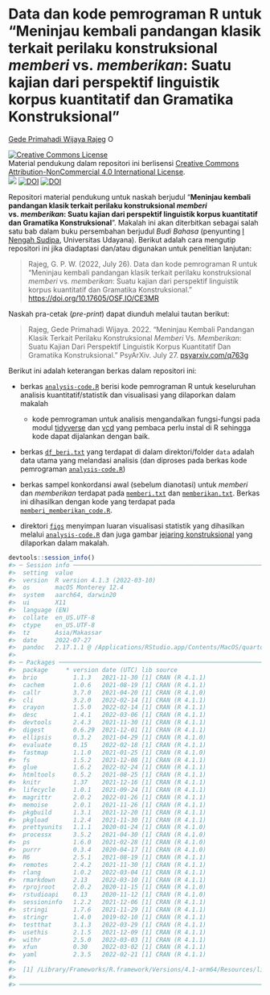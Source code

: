 Data dan kode pemrograman R untuk “Meninjau kembali pandangan klasik
terkait perilaku konstruksional *memberi* vs. *memberikan*: Suatu kajian
dari perspektif linguistik korpus kuantitatif dan Gramatika
Konstruksional”
================
[Gede Primahadi Wijaya
Rajeg](https://udayananetworking.unud.ac.id/lecturer/880-gede-primahadi-wijaya-rajeg)
<a itemprop="sameAs" content="https://orcid.org/0000-0002-2047-8621" href="https://orcid.org/0000-0002-2047-8621" target="orcid.widget" rel="noopener noreferrer" style="vertical-align:top;"><img src="https://orcid.org/sites/default/files/images/orcid_16x16.png" style="width:1em;margin-right:.5em;" alt="ORCID iD icon"></a>

<!-- README.md is generated from README.Rmd. Please edit that file -->
<!-- badges: start -->

<a rel="license" href="http://creativecommons.org/licenses/by-nc/4.0/"><img alt="Creative Commons License" style="border-width:0" src="https://i.creativecommons.org/l/by-nc/4.0/88x31.png" /></a><br />Material
pendukung dalam repositori ini berlisensi
<a rel="license" href="http://creativecommons.org/licenses/by-nc/4.0/">Creative
Commons Attribution-NonCommercial 4.0 International License</a>.<br />
[![](https://img.shields.io/badge/doi-10.17605/OSF.IO/CE3MR-green.svg)](https://doi.org/10.17605/OSF.IO/CE3MR)
[![DOI](https://img.shields.io/badge/doi-10.6084/m9.figshare.20375955-blue.svg?style=flat&labelColor=gainsboro&logoWidth=40&logo=data%3Aimage%2Fpng%3Bbase64%2CiVBORw0KGgoAAAANSUhEUgAAAFAAAAAZCAYAAACmRqkJAAAKi0lEQVR4Ae3ZaVBUV97H8evuE0EfH32MmkcfoyAuGjXKgkvMaFRAFuiloemWvRuEXlgEBREXBYJiXAQUFeKocUniQiKogAJhQWwWENDEjLNYvjFLzUzNkplEZb5kTme6nCRjKlOpSZlb9SmL2%2Ffcuv3re87%2FnKP0TYfOcslqPMbt63xBKuh09MTxgi7HKT1Sj1TvKp%2BMkZB6%2FXT8c4AjUYPyVdfb7Qs6HTIJ8EHe7Ul%2B152CphDabRQ0uMr7%2FRQgh%2B8qU6%2FBiPDVGv0jq0uGE94b0ZZ3j%2B25MTetoMsh%2FWD91OBqT9%2Fsehd5EqGV17nKMzTqOHvaRMMLEp7qACfinq%2FW1BBx5ZxB13x5X3Jr1v%2Fz9pUcaHU63PiicjrhvXfNRbY1Th49Q6Y1vu6zyqSjzX3aVIgf4OkKToxhgxpd5OMzV0bYE4CRN1Chu34pnTfwnV03FiTlfzDRXBHo6dfgIq8sX6ByV6vjthGc0UdrrPPVGFQBxlSjzJQWENVUZkebceiLpyM8IZSx7O7Zl4JivUNMZX5h8Rt4%2B2L0llKfgu6JKa%2BXvpB5bZ48%2Ba3F6lil2pDkE2rODzCsU0VUnNFHNZQqdS3lx3Utl%2FMILQcfYt5TEeC1GSprgAq0XlgYGLQyxJTlr0uK0DVX7E5s2ZtOgHvLw5fLK9xVmcqguEj%2F2LXbwsvPBkZZKl4j5NcIKinaUsLbejFWZ7m8Do2cmwnb4cFqArRwx3TEYzi%2Bz7DTD0uhxnj8cAEWWUZK%2BTcdhh4pmTWUsW01Y1uCUmNY7Rtqzo5svJSS0poVXtg6yVj7sn9qunek3j8xPVXXeMFoaDkev6lDF7ene7Y5r2taNAXmEBXaP69zevaOjuUeeZ0zhzJuPsM5CdYvOhZVqBMhBqIVDt8zwGdQjR4of9AA%2BXJjUFpww7GodnHAQca4srDAWCXjW3pETal%2BbfumuOLKqSm17vIQtWr1Uu3JYy6JbXuXFbRN1R8pm5byxtG5CcdOz9EUVc7I5IeQEWQ7wWVwzwrsRn%2BbAFeiCxNsKv5Y9P03BFgjAlT90AGOQy2T47fObl00ocFZHl%2B2UGXw0RjzNUWHTPFthckHWh18al8KsGuaFigVVzlKuY%2BG9z37qvuoGlelpsJVldrgrFjbOE%2BeWe8uW18W84qCqc4s7tmCIgzI75hs%2FaJKNFu7rF%2BIIIhr%2BmIQ%2Btn8LQkDMQOeWAYnDHgsQI3NNU7W9j4h5t72o%2FEyvLEQ%2F%2Bu7ymzbOxbCAeOxAgtghz6YgOVYiufEOUlqu0M37ho%2BYn%2FnpJT8bsejVSt90uqdFdlGmV7hF7cuWXetNCShLX%2BI3nKhN%2ByvCs%2Bs6GQpWB33fzKNQR%2BqWr022yvc94q7spBCY%2Bbzkou6ZfJNPf89ZN%2FdidYHnIsKfIzjCMIc7MAwSJiMPFxGMcKQixGwx07R%2FiEe4CNsxFCbAJvwifj8LkIgYRHa8Lm47jNY8AokmMS5NryPh%2FijOB%2BOX4h7foEuyPHlisMtylJpzu1YspkQ36YbLqnx8F1X4abaqmYs9DGmLlrk4CE9XlHlKZskxfpt%2FUJLzyhV23dG%2BITF72fqo9njEaokwIu8lSbG1N4wx273CrP%2B%2BjniQVZhGrzQjlEioFIRcjDM6MIdjBVtHogvl4W9qIX8sTfwU5SgU%2FzdhdGYLcJ9BzvRID6vgx2SxN8PUI9KnIEWH4n7FuIo%2FoRfYV5vMMV4wHRFs%2BvG%2FKl05ZrDVdP11T7eulK3oNQcz%2FAXcj3DpMePjO44KetDL2lDh%2FmV1S3nNoeWnJb7RSXmMJl%2BI0GmH13rKs8lvEdQwfoWKmCxdmGbAEdgAW5jFiQhBb8WXSYTPSjGCBHaMPR5LMANkOCM%2B%2FgD3MS5Z8W1ElzwW3HNJCSI9tcw2ub%2BO8T5LPTBQBy1nusNcB7ztximI1sIsSSzXb04v3vyusJmx63nMufHXlV6LvpEShDd9x%2FHFYWXVPuSX7%2FD7zmpcjuWRupbyvaHnj8Z7BNsUFCArm70iTRcd5bFEN7oxwJs%2FpoA%2FwfBaLJ2Z2EFbmEsNKL7fYYPUI9DIqj%2Fsgkw0CasW%2BL6RbBDFI7gTZSKzz6Gk02AJ23G3QF4xybYU8INce6s5CJNlTyXhYwKv%2FRWMiEeimquzIhrPpGzuSNCsbvLec2%2Brpmh2e0yu%2FxOp96wv6p8X0xeIZW5Bo2%2F6ucdvb%2FdMWVDm8lX11pRpD16OJ6VyZsrQ8yK%2BVFJ9h4UhwEHDj5JgGE23UkSfoZujMMzSESNCPBT9KAFjqi2rcIYZRPgYmzDQ9xDLSz4%2FGsCPIE%2BNkWrTJy%2FhRrRthpVyJJExbnmG2I%2B6x%2BT%2FHxYyQkzQfJGlufpWy6bYlvPUEgu%2BHlHJA5boo7rE3blnBR7r6mv%2BvCBMYEag%2Faqsyr1%2BIk5a%2Fd2z9zGBDpZ31qulCWk9443Hfg5BuJJAgxAG0ZBEmS4DZ7RKIliMVi0d8UvRUCeuPoNAf4Z%2FmgV13pAwiwR3iffFKBQJM5noB%2F6Y5h45v7Wwf0cDtD1DlMIeiugWmZOy5Cv3RgjX7%2FF4GdMXasOjgurmqdafqpojltml9IjvOJ8NMu9lNL5gQmXdMu0BTefz8loMyoJvivs3VMZvhpjqaig%2FZ8gwJGYIsIKRh%2FY4wh%2Bg%2FGQoxYbREgZ%2BB3uww1V3xKgN%2BrwCNtF4Pvx8NveQCEYX%2BAukhCIYuHZLy%2FyDjHbJQfo7PTK1dEBWqPBX2vS%2B2hNW1XquDURypiwXStCjVWuyrSKQC%2FdoUaHtOT2HENoyal4b40x7rK7ylip9NIV3Jy0P6fD24fl3Ra6uoe3PNqOH2Pw3x%2FC8K8CHIU%2BIpQ7OI8yNOJ9TMJO%2FAU9Nn6PjRiGmm%2FpwgsRLQpKjwjuU%2Fz1CQK0R4G4T4%2FwCHWYKlmcA6xr4SA2EzobXeUa9vh21LgpdKxK8hqd5RsaXWS7S9YvlhU2O7ya3ekXrm%2B9lK3KzFH6a4y5V92Ve5hkM4d02EShMestZekE2IxZX7MWdkAgBtmsi9U2lXEwliAOK%2BGLTowThWIZkrEVSSKYgegPOUxwtFmdaBGLsRgg2qeKtosQDh2GYzbisUIEaPvcQ8T5VGzCKowBk2I3mTVALe4wd4tumKcoaZirSKte4RtVrvXwLrw%2BJXV%2F18Ts3BtLEmOaS0yRtRdMfpGJhTKNMbDJWR5V7eEbUNDtcIQAd1PJMwnuJl6E9KQHY7AAHkzQoBkj8B%2B%2FpTWQ4Maezne1P3x1esLBuqmB%2BbccNhJMGetbM%2BGZIi1V%2FoRyOXB77sKVWuPmrd4RBvYQm9ihVue%2F7xDPGljB50MoJmO%2By36gCGsQovCyCGwOarD9R7PLLXZOJjKZvse%2FDQQSvffG7F1rWrZPiLKUX2DPr1hbfHAKb0kDBSeTed5MQj94Pn1xBMvA%2B2IDYTAkcXzXANPRjHq04ACeFeH9aAIcBC3LOq%2FY5pPDeYtO4yRTmzUhbx9LozCEea8ybaHoxDNmVtPltxSVzxhCm3Asg4Tvs683Aa5wwkD8qP9XbgQqUbb6Tp09U5Os3rWiV4jZv2OuvxPdvht70RfST8fjATZd7P33OYzxZ%2FdF7FwcgqPU0yMR2vMYDulpDfBvw%2BGCdBePpq8AAAAASUVORK5CYII%3D)](http://dx.doi.org/10.6084/m9.figshare.20375955)
[![DOI](https://zenodo.org/badge/367784418.svg)](https://zenodo.org/badge/latestdoi/367784418)
<!-- badges: end -->

Repositori material pendukung untuk naskah berjudul “**Meninjau kembali
pandangan klasik terkait perilaku konstruksional *memberi*
vs. *memberikan*: Suatu kajian dari perspektif linguistik korpus
kuantitatif dan Gramatika Konstruksional**”. Makalah ini akan
diterbitkan sebagai salah satu bab dalam buku persembahan berjudul *Budi
Bahasa* (penyunting [I Nengah
Sudipa](https://udayananetworking.unud.ac.id/professor/1746-i-nengah-sudipa),
Universitas Udayana). Berikut adalah cara mengutip repositori ini jika
diadaptasi dan/atau digunakan untuk penelitian lanjutan:

> Rajeg, G. P. W. (2022, July 26). Data dan kode pemrograman R untuk
> “Meninjau kembali pandangan klasik terkait perilaku konstruksional
> *memberi* vs. *memberikan*: Suatu kajian dari perspektif linguistik
> korpus kuantitatif dan Gramatika Konstruksional.”
> <https://doi.org/10.17605/OSF.IO/CE3MR>

Naskah pra-cetak (*pre-print*) dapat diunduh melalui tautan berikut:

> Rajeg, Gede Primahadi Wijaya. 2022. “Meninjau Kembali Pandangan Klasik
> Terkait Perilaku Konstruksional *Memberi* Vs. *Memberikan*: Suatu
> Kajian Dari Perspektif Linguistik Korpus Kuantitatif Dan Gramatika
> Konstruksional.” PsyArXiv. July 27.
> [psyarxiv.com/q763g](https://psyarxiv.com/q763g)

Berikut ini adalah keterangan berkas dalam repositori ini:

-   berkas
    [`analysis-code.R`](https://github.com/gederajeg/berikan/blob/main/analysis-code.R)
    berisi kode pemrograman R untuk keseluruhan analisis
    kuantitatif/statistik dan visualisasi yang dilaporkan dalam makalah

    -   kode pemrograman untuk analisis mengandalkan fungsi-fungsi pada
        modul [tidyverse](https://www.tidyverse.org) dan
        [vcd](https://cran.r-project.org/web/packages/vcd/index.html)
        yang pembaca perlu instal di R sehingga kode dapat dijalankan
        dengan baik.

-   berkas
    [`df_beri.txt`](https://github.com/gederajeg/berikan/blob/main/data/df_beri.txt)
    yang terdapat di dalam direktori/folder `data` adalah data utama
    yang melandasi analisis (dan diproses pada berkas kode pemrograman
    [`analysis-code.R`](https://github.com/gederajeg/berikan/blob/main/analysis-code.R))

-   berkas sampel konkordansi awal (sebelum dianotasi) untuk *memberi*
    dan *memberikan* terdapat pada
    [`memberi.txt`](https://github.com/gederajeg/berikan/blob/main/memberi.txt)
    dan
    [`memberikan.txt`](https://github.com/gederajeg/berikan/blob/main/memberikan.txt).
    Berkas ini dihasilkan dengan kode yang terdapat pada
    [`memberi_memberikan_code.R`](https://github.com/gederajeg/berikan/blob/main/memberi_memberikan_code.R).

-   direktori
    [`figs`](https://github.com/gederajeg/berikan/tree/main/figs)
    menyimpan luaran visualisasi statistik yang dihasilkan melalui
    [`analysis-code.R`](https://github.com/gederajeg/berikan/blob/main/analysis-code.R)
    dan juga gambar [jejaring
    konstruksional](https://github.com/gederajeg/berikan/blob/main/figs/network.pdf)
    yang dilaporkan dalam makalah.

``` r
devtools::session_info()
#> ─ Session info ───────────────────────────────────────────────────────────────
#>  setting  value
#>  version  R version 4.1.3 (2022-03-10)
#>  os       macOS Monterey 12.4
#>  system   aarch64, darwin20
#>  ui       X11
#>  language (EN)
#>  collate  en_US.UTF-8
#>  ctype    en_US.UTF-8
#>  tz       Asia/Makassar
#>  date     2022-07-27
#>  pandoc   2.17.1.1 @ /Applications/RStudio.app/Contents/MacOS/quarto/bin/ (via rmarkdown)
#> 
#> ─ Packages ───────────────────────────────────────────────────────────────────
#>  package     * version date (UTC) lib source
#>  brio          1.1.3   2021-11-30 [1] CRAN (R 4.1.1)
#>  cachem        1.0.6   2021-08-19 [1] CRAN (R 4.1.1)
#>  callr         3.7.0   2021-04-20 [1] CRAN (R 4.1.0)
#>  cli           3.2.0   2022-02-14 [1] CRAN (R 4.1.1)
#>  crayon        1.5.0   2022-02-14 [1] CRAN (R 4.1.1)
#>  desc          1.4.1   2022-03-06 [1] CRAN (R 4.1.1)
#>  devtools      2.4.3   2021-11-30 [1] CRAN (R 4.1.1)
#>  digest        0.6.29  2021-12-01 [1] CRAN (R 4.1.1)
#>  ellipsis      0.3.2   2021-04-29 [1] CRAN (R 4.1.0)
#>  evaluate      0.15    2022-02-18 [1] CRAN (R 4.1.1)
#>  fastmap       1.1.0   2021-01-25 [1] CRAN (R 4.1.0)
#>  fs            1.5.2   2021-12-08 [1] CRAN (R 4.1.1)
#>  glue          1.6.2   2022-02-24 [1] CRAN (R 4.1.1)
#>  htmltools     0.5.2   2021-08-25 [1] CRAN (R 4.1.1)
#>  knitr         1.37    2021-12-16 [1] CRAN (R 4.1.1)
#>  lifecycle     1.0.1   2021-09-24 [1] CRAN (R 4.1.1)
#>  magrittr      2.0.2   2022-01-26 [1] CRAN (R 4.1.1)
#>  memoise       2.0.1   2021-11-26 [1] CRAN (R 4.1.1)
#>  pkgbuild      1.3.1   2021-12-20 [1] CRAN (R 4.1.1)
#>  pkgload       1.2.4   2021-11-30 [1] CRAN (R 4.1.1)
#>  prettyunits   1.1.1   2020-01-24 [1] CRAN (R 4.1.0)
#>  processx      3.5.2   2021-04-30 [1] CRAN (R 4.1.0)
#>  ps            1.6.0   2021-02-28 [1] CRAN (R 4.1.0)
#>  purrr         0.3.4   2020-04-17 [1] CRAN (R 4.1.0)
#>  R6            2.5.1   2021-08-19 [1] CRAN (R 4.1.1)
#>  remotes       2.4.2   2021-11-30 [1] CRAN (R 4.1.1)
#>  rlang         1.0.2   2022-03-04 [1] CRAN (R 4.1.1)
#>  rmarkdown     2.13    2022-03-10 [1] CRAN (R 4.1.1)
#>  rprojroot     2.0.2   2020-11-15 [1] CRAN (R 4.1.0)
#>  rstudioapi    0.13    2020-11-12 [1] CRAN (R 4.1.0)
#>  sessioninfo   1.2.2   2021-12-06 [1] CRAN (R 4.1.1)
#>  stringi       1.7.6   2021-11-29 [1] CRAN (R 4.1.1)
#>  stringr       1.4.0   2019-02-10 [1] CRAN (R 4.1.1)
#>  testthat      3.1.3   2022-03-29 [1] CRAN (R 4.1.1)
#>  usethis       2.1.5   2021-12-09 [1] CRAN (R 4.1.1)
#>  withr         2.5.0   2022-03-03 [1] CRAN (R 4.1.1)
#>  xfun          0.30    2022-03-02 [1] CRAN (R 4.1.1)
#>  yaml          2.3.5   2022-02-21 [1] CRAN (R 4.1.1)
#> 
#>  [1] /Library/Frameworks/R.framework/Versions/4.1-arm64/Resources/library
#> 
#> ──────────────────────────────────────────────────────────────────────────────
```
